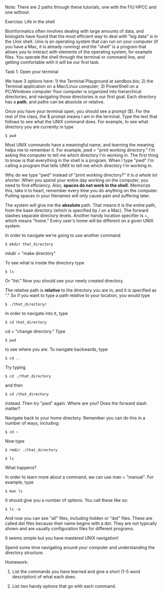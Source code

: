 Note: There are 2 paths through these tutorials, one with the FIU HPCC and one without.

Exercise: Life in the shell

Bioinformatics often involves dealing with large amounts of data, and biologists have found that the most efficient way to deal with "big data" is in the Unix shell. Unix is an operating system that can run on your computer (if you have a Mac, it is already running) and the "shell" is a program that allows you to interact with elements of the operating system, for example files. You operate the shell through the terminal or command line, and getting comfortable with it will be our first task.

Task 1: Open your terminal

We have 3 options here: 1) the Terminal Playground at sandbox.bio; 2) the Terminal application on a Mac/Linux computer; 3) PowerShell on a PC/Windows computer
Your computer is organized into hierarchical directories, and navigating those directories is our first goal. Each directory has a **path**, and paths can be absolute or relative. 

Once you have your terminal open, you should see a prompt ($). For the rest of the class, the $ prompt means I am in the terminal. Type the text that follows to see what the UNIX command does. For example, to see what directory you are currently in type 

    $ pwd

Most UNIX commands have a meaningful name, and learning the meaning helps me to remember it. For example, pwd = "print working directory." I'm asking the computer to tell me which directory I'm working in. The first thing to know is that everything in the shell is a program. When I type "pwd" I'm calling a program that tells UNIX to tell me which directory I'm working in.

Why do we type "pwd" instead of "print working directory?" *It is a whole lot shorter.* When you spend your entire day working on the computer, you need to find efficiency. Also, **spaces do not work in the shell.** Memorize this, take it to heart, remember every time you do anything on the computer. Putting spaces in your filenames will only cause pain and suffering later.

The system will give me the **absolute** path. That means it is the entire path, from the base directory (which is specified by / on a Mac). The forward slashes separate directory levels. Another handy location specifier is ~, which means "home." Every user's home will be different on a given UNIX system.

In order to navigate we're going to use another command

    $ mkdir that_directory

mkdir = "make directory"

To see what is inside the directory type

    $ ls

Or "list." Now you should see your newly created directory.

The relative path is **relative** to the directory you are in, and it is specified as "." So if you want to type a path relative to your location, you would type 

    $ ./that_directory/

In order to navigate into it, type

    $ cd that_directory

cd = "change directory." Type 

    $ pwd

to see where you are. To navigate backwards, type

    $ cd ..

Try typing

    $ cd ./that_directory

and then

    $ cd /that_directory

instead. Then try "pwd" again. Where are you? Does the forward slash matter?

Navigate back to your home directory. Remember you can do this in a number of ways, including:

    $ cd ~

Now type

    $ rmdir ./that_directory

    $ ls

What happens?

In order to learn more about a command, we can use man = "manual". For example, type

    $ man ls

It should give you a number of options. You call these like so:

    $ ls -a

And now you can see "all" files, including hidden or "dot" files. These are called dot files because their name begins with a dot. They are not typically shown and are usually configuration files for different programs. 

It seems simple but you have mastered UNIX navigation!

Spend some time navigating around your computer and understanding the directory structure.

Homework:

1) List the commands you have learned and give a short (1-5 word description) of what each does.

2) List two handy options that go with each command.
